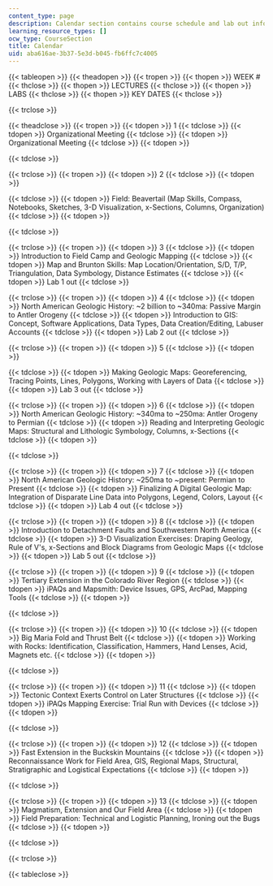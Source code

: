 ```yaml
---
content_type: page
description: Calendar section contains course schedule and lab out information.
learning_resource_types: []
ocw_type: CourseSection
title: Calendar
uid: aba616ae-3b37-5e3d-b045-fb6ffc7c4005
---
```


{{< tableopen >}}
{{< theadopen >}}
{{< tropen >}}
{{< thopen >}}
WEEK #
{{< thclose >}}
{{< thopen >}}
LECTURES
{{< thclose >}}
{{< thopen >}}
LABS
{{< thclose >}}
{{< thopen >}}
KEY DATES
{{< thclose >}}

{{< trclose >}}

{{< theadclose >}}
{{< tropen >}}
{{< tdopen >}}
1
{{< tdclose >}}
{{< tdopen >}}
Organizational Meeting
{{< tdclose >}}
{{< tdopen >}}
Organizational Meeting
{{< tdclose >}}
{{< tdopen >}}

{{< tdclose >}}

{{< trclose >}}
{{< tropen >}}
{{< tdopen >}}
2
{{< tdclose >}}
{{< tdopen >}}

{{< tdclose >}}
{{< tdopen >}}
Field: Beavertail (Map Skills, Compass, Notebooks, Sketches, 3-D Visualization, x-Sections, Columns, Organization)
{{< tdclose >}}
{{< tdopen >}}

{{< tdclose >}}

{{< trclose >}}
{{< tropen >}}
{{< tdopen >}}
3
{{< tdclose >}}
{{< tdopen >}}
Introduction to Field Camp and Geologic Mapping
{{< tdclose >}}
{{< tdopen >}}
Map and Brunton Skills: Map Location/Orientation, S/D, T/P, Triangulation, Data Symbology, Distance Estimates
{{< tdclose >}}
{{< tdopen >}}
Lab 1 out
{{< tdclose >}}

{{< trclose >}}
{{< tropen >}}
{{< tdopen >}}
4
{{< tdclose >}}
{{< tdopen >}}
North American Geologic History: ~2 billion to ~340ma: Passive Margin to Antler Orogeny
{{< tdclose >}}
{{< tdopen >}}
Introduction to GIS: Concept, Software Applications, Data Types, Data Creation/Editing, Labuser Accounts
{{< tdclose >}}
{{< tdopen >}}
Lab 2 out
{{< tdclose >}}

{{< trclose >}}
{{< tropen >}}
{{< tdopen >}}
5
{{< tdclose >}}
{{< tdopen >}}

{{< tdclose >}}
{{< tdopen >}}
Making Geologic Maps: Georeferencing, Tracing Points, Lines, Polygons, Working with Layers of Data
{{< tdclose >}}
{{< tdopen >}}
Lab 3 out
{{< tdclose >}}

{{< trclose >}}
{{< tropen >}}
{{< tdopen >}}
6
{{< tdclose >}}
{{< tdopen >}}
North American Geologic History: ~340ma to ~250ma: Antler Orogeny to Permian
{{< tdclose >}}
{{< tdopen >}}
Reading and Interpreting Geologic Maps: Structural and Lithologic Symbology, Columns, x-Sections
{{< tdclose >}}
{{< tdopen >}}

{{< tdclose >}}

{{< trclose >}}
{{< tropen >}}
{{< tdopen >}}
7
{{< tdclose >}}
{{< tdopen >}}
North American Geologic History: ~250ma to ~present: Permian to Present
{{< tdclose >}}
{{< tdopen >}}
Finalizing A Digital Geologic Map: Integration of Disparate Line Data into Polygons, Legend, Colors, Layout
{{< tdclose >}}
{{< tdopen >}}
Lab 4 out
{{< tdclose >}}

{{< trclose >}}
{{< tropen >}}
{{< tdopen >}}
8
{{< tdclose >}}
{{< tdopen >}}
Introduction to Detachment Faults and Southwestern North America
{{< tdclose >}}
{{< tdopen >}}
3-D Visualization Exercises: Draping Geology, Rule of V's, x-Sections and Block Diagrams from Geologic Maps
{{< tdclose >}}
{{< tdopen >}}
Lab 5 out
{{< tdclose >}}

{{< trclose >}}
{{< tropen >}}
{{< tdopen >}}
9
{{< tdclose >}}
{{< tdopen >}}
Tertiary Extension in the Colorado River Region
{{< tdclose >}}
{{< tdopen >}}
iPAQs and Mapsmith: Device Issues, GPS, ArcPad, Mapping Tools
{{< tdclose >}}
{{< tdopen >}}

{{< tdclose >}}

{{< trclose >}}
{{< tropen >}}
{{< tdopen >}}
10
{{< tdclose >}}
{{< tdopen >}}
Big Maria Fold and Thrust Belt
{{< tdclose >}}
{{< tdopen >}}
Working with Rocks: Identification, Classification, Hammers, Hand Lenses, Acid, Magnets etc.
{{< tdclose >}}
{{< tdopen >}}

{{< tdclose >}}

{{< trclose >}}
{{< tropen >}}
{{< tdopen >}}
11
{{< tdclose >}}
{{< tdopen >}}
Tectonic Context Exerts Control on Later Structures
{{< tdclose >}}
{{< tdopen >}}
iPAQs Mapping Exercise: Trial Run with Devices
{{< tdclose >}}
{{< tdopen >}}

{{< tdclose >}}

{{< trclose >}}
{{< tropen >}}
{{< tdopen >}}
12
{{< tdclose >}}
{{< tdopen >}}
Fast Extension in the Buckskin Mountains
{{< tdclose >}}
{{< tdopen >}}
Reconnaissance Work for Field Area, GIS, Regional Maps, Structural, Stratigraphic and Logistical Expectations
{{< tdclose >}}
{{< tdopen >}}

{{< tdclose >}}

{{< trclose >}}
{{< tropen >}}
{{< tdopen >}}
13
{{< tdclose >}}
{{< tdopen >}}
Magmatism, Extension and Our Field Area
{{< tdclose >}}
{{< tdopen >}}
Field Preparation: Technical and Logistic Planning, Ironing out the Bugs
{{< tdclose >}}
{{< tdopen >}}

{{< tdclose >}}

{{< trclose >}}

{{< tableclose >}}